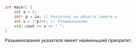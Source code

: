 ```cpp
int main() {
	int a = 5;
	int* p = &a; // Указатель на область памяти a
	int x = (*p)++; // Разыменование
	std::cout << x << " ";
}
```

Разыменование указателя имеет наименьший приоритет.
